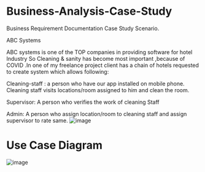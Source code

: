 # Business-Analysis-Case-Study
Business Requirement Documentation 
Case Study Scenario.

ABC Systems

ABC systems is one of the TOP companies in providing software for hotel Industry
So Cleaning & sanity has become most important ,because of COVID .In one of my freelance project client has a chain of hotels requested to create system which allows following:

Cleaning-staff : a person who have our app installed on mobile phone. Cleaning staff visits locations/room assigned to him and clean the room.


Supervisor: A person who verifies the work of cleaning Staff


Admin:  A person who assign location/room to cleaning staff and assign supervisor to rate same.
![image](https://user-images.githubusercontent.com/93221488/177822437-44e60e46-2eca-4b90-92f9-8501ae29d5b4.png)

# Use Case Diagram

![image](https://user-images.githubusercontent.com/93221488/177822581-e1b4fbd3-478b-49df-b264-c51d12d05874.png)
